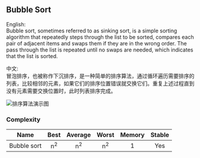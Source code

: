 ## Bubble Sort

English:  
Bubble sort, sometimes referred to as sinking sort, is a simple sorting algorithm that repeatedly steps through the list to be sorted, compares each pair of adjacent items and swaps them if they are in the wrong order. The pass through the list is repeated until no swaps are needed, which indicates that the list is sorted.

中文:  
冒泡排序，也被称作下沉排序，是一种简单的排序算法，通过循环遍历需要排序的列表，比较相邻的元素，如果它们的排序位置错误就交换它们。重复上述过程直到没有元素需要交换位置时，此时列表排序完成。

<img src="https://camo.githubusercontent.com/383b23979d4d7f279f8fb285b36bcdd357b10a35/68747470733a2f2f75706c6f61642e77696b696d656469612e6f72672f77696b6970656469612f636f6d6d6f6e732f632f63382f427562626c652d736f72742d6578616d706c652d33303070782e676966" alt="排序算法演示图">

### Complexity
|    Name    |      Best     |    Average    |      Worst    | Memory | Stable |
| :--------: | :-----------: | :-----------: | :-----------: | :----: | :----: |
| Bubble sort| n<sup>2</sup> | n<sup>2</sup> | n<sup>2</sup> |    1   |   Yes  |